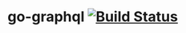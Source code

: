 # go-graphql [![Build Status](https://travis-ci.org/Yalantis/go-graphql.svg?branch=master)](https://travis-ci.org/Yalantis/go-graphql)

